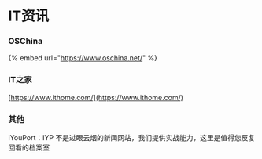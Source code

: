 # IT资讯

### OSChina

{% embed url="https://www.oschina.net/" %}

### IT之家

[https://www.ithome.com/](https://www.ithome.com/)

### 其他

iYouPort：IYP 不是过眼云烟的新闻网站，我们提供实战能力，这里是值得您反复回看的档案室